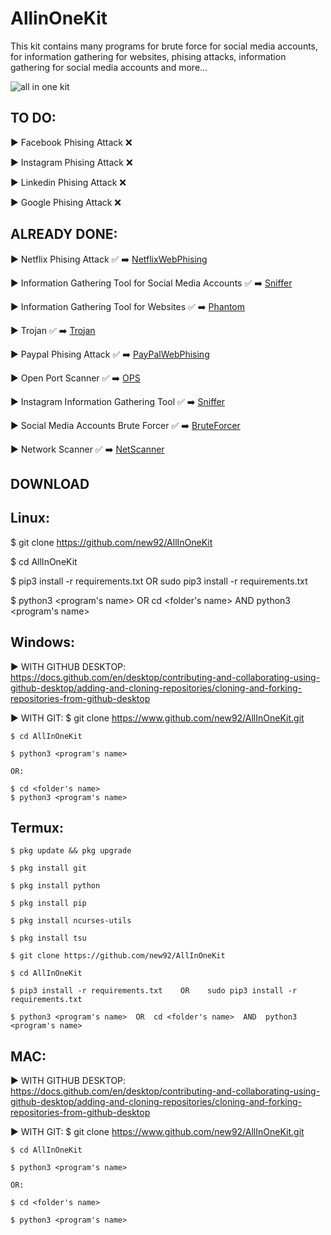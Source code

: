 # AllinOneKit
This kit contains many programs for brute force for social media accounts, for information gathering for websites, phising attacks, information gathering for social media accounts and more...


![all in one kit](https://user-images.githubusercontent.com/94779840/170300287-5b7b9ae4-59b6-4f13-beb7-da4bc30fe67e.png)


## TO DO: 


▶ Facebook Phising Attack :x:

▶ Instagram Phising Attack :x:             

▶ Linkedin Phising Attack :x:

▶ Google Phising Attack :x:


## ALREADY DONE:

▶ Netflix Phising Attack :white_check_mark: ➡️ <a href="https://github.com/new92/AllInOneKit/tree/main/NetflixWebPhising">NetflixWebPhising</a>

▶ Information Gathering Tool for Social Media Accounts :white_check_mark: ➡️ <a href="https://github.com/new92/AllInOneKit/blob/main/Sniffer.py">Sniffer</a>

▶ Information Gathering Tool for Websites :white_check_mark: ➡️ <a href="https://github.com/new92/AllInOneKit/tree/main/Phantom">Phantom</a>

▶ Trojan :white_check_mark: ➡️ <a href="https://github.com/new92/AllInOneKit/tree/main/Trojan">Trojan</a>

▶ Paypal Phising Attack ✅ ➡️ <a href="https://github.com/new92/AllInOneKit/tree/main/PayPalWebPhising">PayPalWebPhising</a>

▶ Open Port Scanner ✅ ➡️ <a href="https://github.com/new92/AllInOneKit/tree/main/OPS">OPS</a>

▶ Instagram Information Gathering Tool ✅ ➡️ <a href="https://github.com/new92/AllInOneKit/blob/main/Sniffer.py">Sniffer</a> 

▶ Social Media Accounts Brute Forcer ✅ ➡️ <a href="https://github.com/new92/AllInOneKit/tree/main/BruteForce">BruteForcer</a>

▶ Network Scanner ✅ ➡️ <a href="https://github.com/new92/AllInOneKit/tree/main/NetworkScanner">NetScanner</a>


<h2> DOWNLOAD </h2>

## Linux:

$ git clone https://github.com/new92/AllInOneKit

$ cd AllInOneKit

$ pip3 install -r requirements.txt    OR     sudo pip3 install -r requirements.txt

$ python3 <program's name>  OR  cd <folder's name>  AND  python3 <program's name>
  

## Windows:

▶ WITH GITHUB DESKTOP: https://docs.github.com/en/desktop/contributing-and-collaborating-using-github-desktop/adding-and-cloning-repositories/cloning-and-forking-repositories-from-github-desktop

▶ WITH GIT: 
    $ git clone https://www.github.com/new92/AllInOneKit.git
    
    $ cd AllInOneKit
    
    $ python3 <program's name>  
    
    OR:
    
    $ cd <folder's name>
    $ python3 <program's name>


## Termux:
  
    $ pkg update && pkg upgrade
  
    $ pkg install git
  
    $ pkg install python
  
    $ pkg install pip

    $ pkg install ncurses-utils

    $ pkg install tsu
  
    $ git clone https://github.com/new92/AllInOneKit
  
    $ cd AllInOneKit 
  
    $ pip3 install -r requirements.txt    OR    sudo pip3 install -r requirements.txt
  
    $ python3 <program's name>  OR  cd <folder's name>  AND  python3 <program's name>  
  
## MAC:

▶ WITH GITHUB DESKTOP: https://docs.github.com/en/desktop/contributing-and-collaborating-using-github-desktop/adding-and-cloning-repositories/cloning-and-forking-repositories-from-github-desktop

▶ WITH GIT:
    $ git clone https://www.github.com/new92/AllInOneKit.git
    
    $ cd AllInOneKit
    
    $ python3 <program's name>
    
    OR:
    
    $ cd <folder's name>
    
    $ python3 <program's name>
